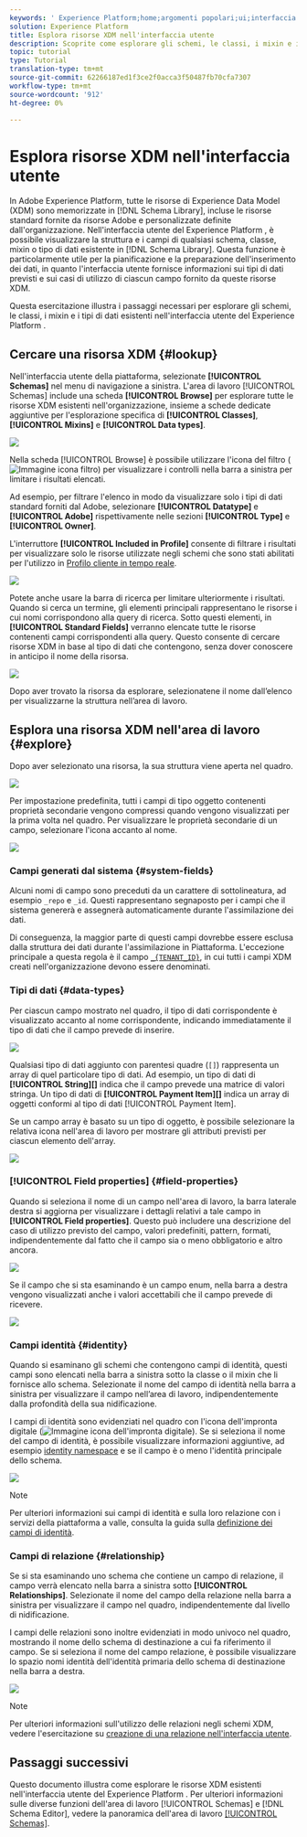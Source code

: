 ```yaml
---
keywords: ' Experience Platform;home;argomenti popolari;ui;interfaccia utente;XDM;sistema XDM;modello dati esperienza;modello dati esperienza;modello dati esperienza;modello dati;modello dati;esplorare;classe;mixin;tipo di dati;schema;'
solution: Experience Platform
title: Esplora risorse XDM nell'interfaccia utente
description: Scoprite come esplorare gli schemi, le classi, i mixin e i tipi di dati esistenti nell'interfaccia utente del Experience Platform .
topic: tutorial
type: Tutorial
translation-type: tm+mt
source-git-commit: 62266187ed1f3ce2f0acca3f50487fb70cfa7307
workflow-type: tm+mt
source-wordcount: '912'
ht-degree: 0%

---
```



# Esplora risorse XDM nell&#39;interfaccia utente

In Adobe Experience Platform, tutte le risorse di Experience Data Model (XDM) sono memorizzate in [!DNL Schema Library], incluse le risorse standard fornite da risorse  Adobe e personalizzate definite dall&#39;organizzazione. Nell&#39;interfaccia utente del Experience Platform , è possibile visualizzare la struttura e i campi di qualsiasi schema, classe, mixin o tipo di dati esistente in [!DNL Schema Library]. Questa funzione è particolarmente utile per la pianificazione e la preparazione dell&#39;inserimento dei dati, in quanto l&#39;interfaccia utente fornisce informazioni sui tipi di dati previsti e sui casi di utilizzo di ciascun campo fornito da queste risorse XDM.

Questa esercitazione illustra i passaggi necessari per esplorare gli schemi, le classi, i mixin e i tipi di dati esistenti nell&#39;interfaccia utente del Experience Platform .

## Cercare una risorsa XDM {#lookup}

Nell&#39;interfaccia utente della piattaforma, selezionate **[!UICONTROL Schemas]** nel menu di navigazione a sinistra. L&#39;area di lavoro [!UICONTROL Schemas] include una scheda **[!UICONTROL Browse]** per esplorare tutte le risorse XDM esistenti nell&#39;organizzazione, insieme a schede dedicate aggiuntive per l&#39;esplorazione specifica di **[!UICONTROL Classes]**, **[!UICONTROL Mixins]** e **[!UICONTROL Data types]**.

![](../images/ui/explore/tabs.png)

Nella scheda [!UICONTROL Browse] è possibile utilizzare l&#39;icona del filtro (![Immagine icona filtro](../images/ui/explore/icon.png)) per visualizzare i controlli nella barra a sinistra per limitare i risultati elencati.

Ad esempio, per filtrare l&#39;elenco in modo da visualizzare solo i tipi di dati standard forniti dal  Adobe, selezionare **[!UICONTROL Datatype]** e **[!UICONTROL Adobe]** rispettivamente nelle sezioni **[!UICONTROL Type]** e **[!UICONTROL Owner]**.

L&#39;interruttore **[!UICONTROL Included in Profile]** consente di filtrare i risultati per visualizzare solo le risorse utilizzate negli schemi che sono stati abilitati per l&#39;utilizzo in [Profilo cliente in tempo reale](../../profile/home.md).

![](../images/ui/explore/filter.png)

Potete anche usare la barra di ricerca per limitare ulteriormente i risultati. Quando si cerca un termine, gli elementi principali rappresentano le risorse i cui nomi corrispondono alla query di ricerca. Sotto questi elementi, in **[!UICONTROL Standard Fields]** verranno elencate tutte le risorse contenenti campi corrispondenti alla query. Questo consente di cercare risorse XDM in base al tipo di dati che contengono, senza dover conoscere in anticipo il nome della risorsa.

![](../images/ui/explore/search.png)

Dopo aver trovato la risorsa da esplorare, selezionatene il nome dall’elenco per visualizzarne la struttura nell’area di lavoro.

## Esplora una risorsa XDM nell&#39;area di lavoro {#explore}

Dopo aver selezionato una risorsa, la sua struttura viene aperta nel quadro.

![](../images/ui/explore/canvas.png)

Per impostazione predefinita, tutti i campi di tipo oggetto contenenti proprietà secondarie vengono compressi quando vengono visualizzati per la prima volta nel quadro. Per visualizzare le proprietà secondarie di un campo, selezionare l&#39;icona accanto al nome.

![](../images/ui/explore/field-expand.png)

### Campi generati dal sistema {#system-fields}

Alcuni nomi di campo sono preceduti da un carattere di sottolineatura, ad esempio `_repo` e `_id`. Questi rappresentano segnaposto per i campi che il sistema genererà e assegnerà automaticamente durante l&#39;assimilazione dei dati.

Di conseguenza, la maggior parte di questi campi dovrebbe essere esclusa dalla struttura dei dati durante l&#39;assimilazione in Piattaforma. L&#39;eccezione principale a questa regola è il campo [`_{TENANT_ID}`](../api/getting-started.md#know-your-tenant_id), in cui tutti i campi XDM creati nell&#39;organizzazione devono essere denominati.

### Tipi di dati {#data-types}

Per ciascun campo mostrato nel quadro, il tipo di dati corrispondente è visualizzato accanto al nome corrispondente, indicando immediatamente il tipo di dati che il campo prevede di inserire.

![](../images/ui/explore/data-types.png)

Qualsiasi tipo di dati aggiunto con parentesi quadre (`[]`) rappresenta un array di quel particolare tipo di dati. Ad esempio, un tipo di dati di **[!UICONTROL String]\[]** indica che il campo prevede una matrice di valori stringa. Un tipo di dati di **[!UICONTROL Payment Item]\[]** indica un array di oggetti conformi al tipo di dati [!UICONTROL Payment Item].

Se un campo array è basato su un tipo di oggetto, è possibile selezionare la relativa icona nell&#39;area di lavoro per mostrare gli attributi previsti per ciascun elemento dell&#39;array.

![](../images/ui/explore/array-type.png)

### [!UICONTROL Field properties] {#field-properties}

Quando si seleziona il nome di un campo nell&#39;area di lavoro, la barra laterale destra si aggiorna per visualizzare i dettagli relativi a tale campo in **[!UICONTROL Field properties]**. Questo può includere una descrizione del caso di utilizzo previsto del campo, valori predefiniti, pattern, formati, indipendentemente dal fatto che il campo sia o meno obbligatorio e altro ancora.

![](../images/ui/explore/field-properties.png)

Se il campo che si sta esaminando è un campo enum, nella barra a destra vengono visualizzati anche i valori accettabili che il campo prevede di ricevere.

![](../images/ui/explore/enum-field.png)

### Campi identità {#identity}

Quando si esaminano gli schemi che contengono campi di identità, questi campi sono elencati nella barra a sinistra sotto la classe o il mixin che li fornisce allo schema. Selezionate il nome del campo di identità nella barra a sinistra per visualizzare il campo nell’area di lavoro, indipendentemente dalla profondità della sua nidificazione.

I campi di identità sono evidenziati nel quadro con l&#39;icona dell&#39;impronta digitale (![Immagine icona dell&#39;impronta digitale](../images/ui/explore/identity-symbol.png)). Se si seleziona il nome del campo di identità, è possibile visualizzare informazioni aggiuntive, ad esempio [identity namespace](../../identity-service/namespaces.md) e se il campo è o meno l&#39;identità principale dello schema.

![](../images/ui/explore/identity-field.png)

>[!NOTE]
>
>Per ulteriori informazioni sui campi di identità e sulla loro relazione con i servizi della piattaforma a valle, consulta la guida sulla [definizione dei campi di identità](./fields/identity.md).

### Campi di relazione {#relationship}

Se si sta esaminando uno schema che contiene un campo di relazione, il campo verrà elencato nella barra a sinistra sotto **[!UICONTROL Relationships]**. Selezionate il nome del campo della relazione nella barra a sinistra per visualizzare il campo nel quadro, indipendentemente dal livello di nidificazione.

I campi delle relazioni sono inoltre evidenziati in modo univoco nel quadro, mostrando il nome dello schema di destinazione a cui fa riferimento il campo. Se si seleziona il nome del campo relazione, è possibile visualizzare lo spazio nomi identità dell&#39;identità primaria dello schema di destinazione nella barra a destra.

![](../images/ui/explore/relationship-field.png)

>[!NOTE]
>
>Per ulteriori informazioni sull&#39;utilizzo delle relazioni negli schemi XDM, vedere l&#39;esercitazione su [creazione di una relazione nell&#39;interfaccia utente](../tutorials/create-schema-ui.md).

## Passaggi successivi

Questo documento illustra come esplorare le risorse XDM esistenti nell&#39;interfaccia utente del Experience Platform . Per ulteriori informazioni sulle diverse funzioni dell&#39;area di lavoro [!UICONTROL Schemas] e [!DNL Schema Editor], vedere la panoramica dell&#39;area di lavoro [[!UICONTROL Schemas]](./overview.md).